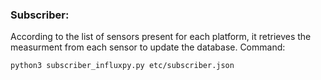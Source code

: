 ### Subscriber:
According to the list of sensors present for each platform, it retrieves the measurment from each sensor to update the database.
Command:

```
python3 subscriber_influxpy.py etc/subscriber.json
```
